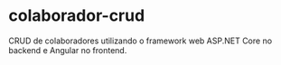 # colaborador-crud
CRUD de colaboradores utilizando o framework web ASP.NET Core no backend e Angular no frontend.
